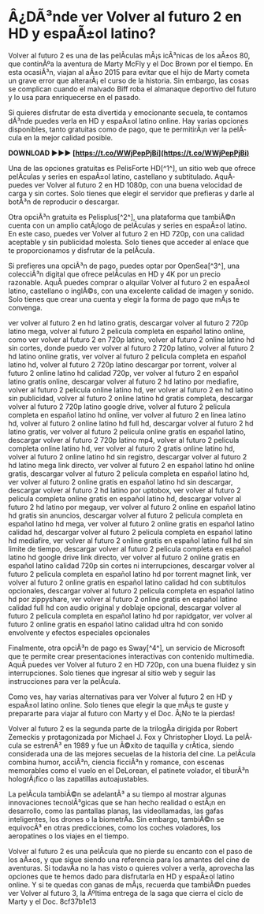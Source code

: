 
 
# Â¿DÃ³nde ver Volver al futuro 2 en HD y espaÃ±ol latino?
 
Volver al futuro 2 es una de las pelÃ­culas mÃ¡s icÃ³nicas de los aÃ±os 80, que continÃºa la aventura de Marty McFly y el Doc Brown por el tiempo. En esta ocasiÃ³n, viajan al aÃ±o 2015 para evitar que el hijo de Marty cometa un grave error que alterarÃ¡ el curso de la historia. Sin embargo, las cosas se complican cuando el malvado Biff roba el almanaque deportivo del futuro y lo usa para enriquecerse en el pasado.
 
Si quieres disfrutar de esta divertida y emocionante secuela, te contamos dÃ³nde puedes verla en HD y espaÃ±ol latino online. Hay varias opciones disponibles, tanto gratuitas como de pago, que te permitirÃ¡n ver la pelÃ­cula en la mejor calidad posible.
 
**DOWNLOAD ►►► [https://t.co/WWjPepPjBi](https://t.co/WWjPepPjBi)**


 
Una de las opciones gratuitas es PelisForte HD[^1^], un sitio web que ofrece pelÃ­culas y series en espaÃ±ol latino, castellano y subtitulado. AquÃ­ puedes ver Volver al futuro 2 en HD 1080p, con una buena velocidad de carga y sin cortes. Solo tienes que elegir el servidor que prefieras y darle al botÃ³n de reproducir o descargar.
 
Otra opciÃ³n gratuita es Pelisplus[^2^], una plataforma que tambiÃ©n cuenta con un amplio catÃ¡logo de pelÃ­culas y series en espaÃ±ol latino. En este caso, puedes ver Volver al futuro 2 en HD 720p, con una calidad aceptable y sin publicidad molesta. Solo tienes que acceder al enlace que te proporcionamos y disfrutar de la pelÃ­cula.
 
Si prefieres una opciÃ³n de pago, puedes optar por OpenSea[^3^], una colecciÃ³n digital que ofrece pelÃ­culas en HD y 4K por un precio razonable. AquÃ­ puedes comprar o alquilar Volver al futuro 2 en espaÃ±ol latino, castellano o inglÃ©s, con una excelente calidad de imagen y sonido. Solo tienes que crear una cuenta y elegir la forma de pago que mÃ¡s te convenga.
 
ver volver al futuro 2 en hd latino gratis,  descargar volver al futuro 2 720p latino mega,  volver al futuro 2 pelicula completa en español latino online,  como ver volver al futuro 2 en 720p latino,  volver al futuro 2 online latino hd sin cortes,  donde puedo ver volver al futuro 2 720p latino,  volver al futuro 2 hd latino online gratis,  ver volver al futuro 2 pelicula completa en español latino hd,  volver al futuro 2 720p latino descargar por torrent,  volver al futuro 2 online latino hd calidad 720p,  ver volver al futuro 2 en español latino gratis online,  descargar volver al futuro 2 hd latino por mediafire,  volver al futuro 2 pelicula online latino hd,  ver volver al futuro 2 en hd latino sin publicidad,  volver al futuro 2 online latino hd gratis completa,  descargar volver al futuro 2 720p latino google drive,  volver al futuro 2 pelicula completa en español latino hd online,  ver volver al futuro 2 en linea latino hd,  volver al futuro 2 online latino hd full hd,  descargar volver al futuro 2 hd latino gratis,  ver volver al futuro 2 pelicula online gratis en español latino,  descargar volver al futuro 2 720p latino mp4,  volver al futuro 2 pelicula completa online latino hd,  ver volver al futuro 2 gratis online latino hd,  volver al futuro 2 online latino hd sin registro,  descargar volver al futuro 2 hd latino mega link directo,  ver volver al futuro 2 en español latino hd online gratis,  descargar volver al futuro 2 pelicula completa en español latino hd,  ver volver al futuro 2 online gratis en español latino hd sin descargar,  descargar volver al futuro 2 hd latino por uptobox,  ver volver al futuro 2 pelicula completa online gratis en español latino hd,  descargar volver al futuro 2 hd latino por megaup,  ver volver al futuro 2 online en español latino hd gratis sin anuncios,  descargar volver al futuro 2 pelicula completa en español latino hd mega,  ver volver al futuro 2 online gratis en español latino calidad hd,  descargar volver al futuro 2 pelicula completa en español latino hd mediafire,  ver volver al futuro 2 online gratis en español latino full hd sin limite de tiempo,  descargar volver al futuro 2 pelicula completa en español latino hd google drive link directo,  ver volver al futuro 2 online gratis en español latino calidad 720p sin cortes ni interrupciones,  descargar volver al futuro 2 pelicula completa en español latino hd por torrent magnet link,  ver volver al futuro 2 online gratis en español latino calidad hd con subtitulos opcionales,  descargar volver al futuro 2 pelicula completa en español latino hd por zippyshare,  ver volver al futuro 2 online gratis en español latino calidad full hd con audio original y doblaje opcional,  descargar volver al futuro 2 pelicula completa en español latino hd por rapidgator,  ver volver al futuro 2 online gratis en español latino calidad ultra hd con sonido envolvente y efectos especiales opcionales
 
Finalmente, otra opciÃ³n de pago es Sway[^4^], un servicio de Microsoft que te permite crear presentaciones interactivas con contenido multimedia. AquÃ­ puedes ver Volver al futuro 2 en HD 720p, con una buena fluidez y sin interrupciones. Solo tienes que ingresar al sitio web y seguir las instrucciones para ver la pelÃ­cula.
 
Como ves, hay varias alternativas para ver Volver al futuro 2 en HD y espaÃ±ol latino online. Solo tienes que elegir la que mÃ¡s te guste y prepararte para viajar al futuro con Marty y el Doc. Â¡No te la pierdas!
  
Volver al futuro 2 es la segunda parte de la trilogÃ­a dirigida por Robert Zemeckis y protagonizada por Michael J. Fox y Christopher Lloyd. La pelÃ­cula se estrenÃ³ en 1989 y fue un Ã©xito de taquilla y crÃ­tica, siendo considerada una de las mejores secuelas de la historia del cine. La pelÃ­cula combina humor, acciÃ³n, ciencia ficciÃ³n y romance, con escenas memorables como el vuelo en el DeLorean, el patinete volador, el tiburÃ³n hologrÃ¡fico o las zapatillas autoajustables.
 
La pelÃ­cula tambiÃ©n se adelantÃ³ a su tiempo al mostrar algunas innovaciones tecnolÃ³gicas que se han hecho realidad o estÃ¡n en desarrollo, como las pantallas planas, las videollamadas, las gafas inteligentes, los drones o la biometrÃ­a. Sin embargo, tambiÃ©n se equivocÃ³ en otras predicciones, como los coches voladores, los aeropatines o los viajes en el tiempo.
 
Volver al futuro 2 es una pelÃ­cula que no pierde su encanto con el paso de los aÃ±os, y que sigue siendo una referencia para los amantes del cine de aventuras. Si todavÃ­a no la has visto o quieres volver a verla, aprovecha las opciones que te hemos dado para disfrutarla en HD y espaÃ±ol latino online. Y si te quedas con ganas de mÃ¡s, recuerda que tambiÃ©n puedes ver Volver al futuro 3, la Ãºltima entrega de la saga que cierra el ciclo de Marty y el Doc.
 8cf37b1e13
 
